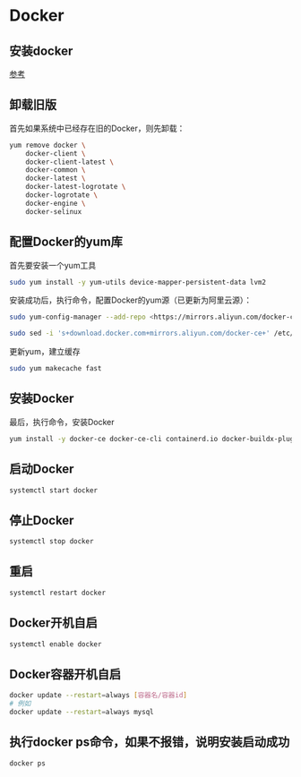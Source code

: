 # Docker

## 安装docker

[参考](https://b11et3un53m.feishu.cn/wiki/Rfocw7ctXij2RBkShcucLZbrn2d)

## 卸载旧版

首先如果系统中已经存在旧的Docker，则先卸载：

```bash
yum remove docker \
    docker-client \
    docker-client-latest \
    docker-common \
    docker-latest \
    docker-latest-logrotate \
    docker-logrotate \
    docker-engine \
    docker-selinux
```

## 配置Docker的yum库

首先要安装一个yum工具

```bash
sudo yum install -y yum-utils device-mapper-persistent-data lvm2
```

安装成功后，执行命令，配置Docker的yum源（已更新为阿里云源）：

```bash
sudo yum-config-manager --add-repo <https://mirrors.aliyun.com/docker-ce/linux/centos/docker-ce.repo>

sudo sed -i 's+download.docker.com+mirrors.aliyun.com/docker-ce+' /etc/yum.repos.d/docker-ce.repo
```

更新yum，建立缓存

```bash
sudo yum makecache fast
```

## 安装Docker

最后，执行命令，安装Docker

```bash
yum install -y docker-ce docker-ce-cli containerd.io docker-buildx-plugin docker-compose-plugin
```

## 启动Docker

```bash
systemctl start docker
```

## 停止Docker

```bash
systemctl stop docker
```

## 重启

```bash
systemctl restart docker
```

## Docker开机自启

```bash
systemctl enable docker
```

## Docker容器开机自启

```bash
docker update --restart=always [容器名/容器id]
# 例如
docker update --restart=always mysql
```

## 执行docker ps命令，如果不报错，说明安装启动成功

```bash
docker ps
```
